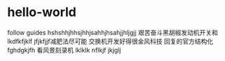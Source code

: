 # hello-world
follow guides
hshshhjhhsjhhjsahhjhsahjjhljgjj
艰苦奋斗黑胡椒发动机开关和
lkdfkfjklf
jfjkfjjf减肥法尽可能
交换机开发好得很金风科技
回复的官方结构化
fghdgkjfh
看风景刻录机
lklklk
nflkjf
jkjglj
